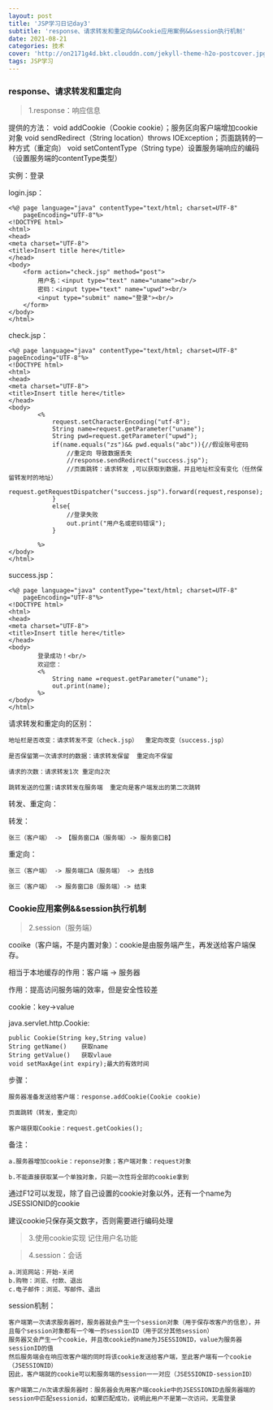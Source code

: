 ```yaml
---
layout: post
title: 'JSP学习日记day3'
subtitle: 'response、请求转发和重定向&&Cookie应用案例&&session执行机制'
date: 2021-08-21
categories: 技术
cover: 'http://on2171g4d.bkt.clouddn.com/jekyll-theme-h2o-postcover.jpg'
tags: JSP学习
---
```


### response、请求转发和重定向

> 1.response：响应信息

提供的方法：
	void addCookie（Cookie cookie）；服务区向客户端增加cookie对象
	void sendRedirect（String location）throws IOException；页面跳转的一种方式（重定向）
	void setContentType（String type）设置服务端响应的编码（设置服务端的contentType类型）

实例：登录

login.jsp：

	<%@ page language="java" contentType="text/html; charset=UTF-8"
	    pageEncoding="UTF-8"%>
	<!DOCTYPE html>
	<html>
	<head>
	<meta charset="UTF-8">
	<title>Insert title here</title>
	</head>
	<body>
		<form action="check.jsp" method="post">
			用户名：<input type="text" name="uname"><br/>
			密码：<input type="text" name="upwd"><br/>
			<input type="submit" name="登录"><br/>
		</form>
	</body>
	</html>	

check.jsp：

	<%@ page language="java" contentType="text/html; charset=UTF-8"
    pageEncoding="UTF-8"%>
	<!DOCTYPE html>
	<html>
	<head>
	<meta charset="UTF-8">
	<title>Insert title here</title>
	</head>
	<body>
			<%										
				request.setCharacterEncoding("utf-8");
				String name=request.getParameter("uname");
				String pwd=request.getParameter("upwd");
				if(name.equals("zs")&& pwd.equals("abc")){//假设账号密码
					//重定向 导致数据丢失
					//response.sendRedirect("success.jsp");
					//页面跳转：请求转发	,可以获取到数据，并且地址栏没有变化（任然保留转发时的地址）
					request.getRequestDispatcher("success.jsp").forward(request,response);
				}
				else{
					//登录失败
					out.print("用户名或密码错误");
				}
				
			%>
	</body>
	</html>

success.jsp：

	<%@ page language="java" contentType="text/html; charset=UTF-8"
	    pageEncoding="UTF-8"%>
	<!DOCTYPE html>
	<html>
	<head>
	<meta charset="UTF-8">
	<title>Insert title here</title>
	</head>
	<body>
			登录成功！<br/>
			欢迎您：
			<%
				String name =request.getParameter("uname");
				out.print(name);
			%>
	</body>
	</html>

请求转发和重定向的区别：

	地址栏是否改变：请求转发不变（check.jsp）  重定向改变（success.jsp）
	
	是否保留第一次请求时的数据：请求转发保留  重定向不保留
	
	请求的次数：请求转发1次 重定向2次
	
	跳转发送的位置:请求转发在服务端  重定向是客户端发出的第二次跳转

	
转发、重定向：

转发：

	张三（客户端） -> 【服务窗口A（服务端）-> 服务窗口B】

重定向： 

	张三（客户端） -> 服务端口A（服务端） -> 去找B
	
	张三（客户端） -> 服务窗口B（服务端）-> 结束

### Cookie应用案例&&session执行机制

> 2.session（服务端）

cooike（客户端，不是内置对象）：cookie是由服务端产生，再发送给客户端保存。

相当于本地缓存的作用：客户端 -> 服务器

作用：提高访问服务端的效率，但是安全性较差

cookie：key->value

java.servlet.http.Cookie:

	public Cookie(String key,String value)
	String getName()	获取name
	String getValue()	获取vlaue
	void setMaxAge(int expiry);最大的有效时间

步骤：

	服务器准备发送给客户端：response.addCookie(Cookie cookie)
	
	页面跳转（转发，重定向）
	
	客户端获取Cookie：request.getCookies();

备注：
	
	a.服务器增加cookie：reponse对象；客户端对象：request对象
	
	b.不能直接获取某一个单独对象，只能一次性将全部的cookie拿到

通过F12可以发现，除了自己设置的cookie对象以外，还有一个name为JSESSIONID的cookie

建议cookie只保存英文数字，否则需要进行编码处理

> 3.使用cookie实现 记住用户名功能

> 4.session：会话
	
	a.浏览网站：开始-关闭
	b.购物：浏览、付款、退出
	c.电子邮件：浏览、写邮件、退出

session机制：
	
	客户端第一次请求服务器时，服务器就会产生一个session对象（用于保存改客户的信息），并且每个session对象都有一个唯一的sessionID（用于区分其他session）
	服务器又会产生一个cookie，并且改cookie的name为JSESSIONID，value为服务器sessionID的值
	然后服务端会在响应改客户端的同时将该cookie发送给客户端，至此客户端有一个cookie（JSESSIONID）
	因此，客户端就的cookie可以和服务端的session一一对应（JSESSIONID-sessionID）

	客户端第二/n次请求服务器时：服务器会先用客户端cookie中的JSESSIONID去服务器端的session中匹配sessionid，如果匹配成功，说明此用户不是第一次访问，无需登录
	